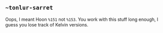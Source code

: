 ## `~tonlur-sarret`
Oops, I meant Hoon `%151` not `%153`. You work with this stuff long enough, I guess you lose track of Kelvin versions.